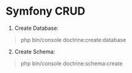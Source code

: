 # Symfony CRUD


1. Create Database:
> php bin/console doctrine:create:database
2. Create Schema:
> php bin/console doctrine:schema:create

